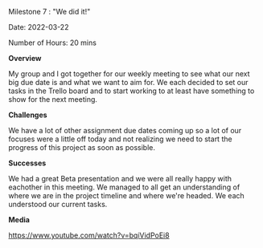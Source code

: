 
Milestone 7 : "We did it!"

Date: 2022-03-22

Number of Hours: 20 mins

**Overview**

My group and I got together for our weekly meeting to see what our next big due date is and what we want to aim for. We each decided to set our tasks in the Trello board and to start working to at least have something to show for the next meeting.

**Challenges**

We have a lot of other assignment due dates coming up so a lot of our focuses were a little off today and not realizing we need to start the progress of this project as soon as possible.

**Successes**

We had a great Beta presentation and we were all really happy with eachother in this meeting. We managed to all get an understanding of where we are in the project timeline and where we're headed. We each understood our current tasks. 

**Media**

https://www.youtube.com/watch?v=bqiVidPoEi8
